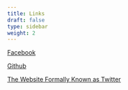 ```yaml
---
title: Links
draft: false
type: sidebar
weight: 2
---
```


[Facebook](https://www.facebook.com/cmrasys "Facebook")

[Github](https://github.com/Skrath/cmrasys.com "Github")

[The Website Formally Known as Twitter](https://twitter.com/cmrasys "X is the dumbest name ever")
